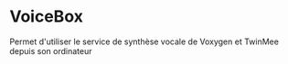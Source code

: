 VoiceBox
========

Permet d'utiliser le service de synthèse vocale de Voxygen et TwinMee depuis son ordinateur